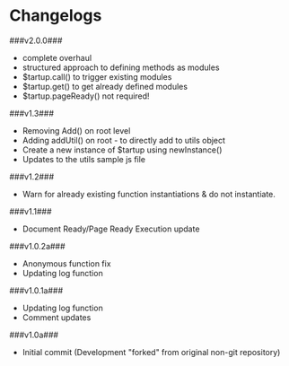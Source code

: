 Changelogs
==========

###v2.0.0###

- complete overhaul
- structured approach to defining methods as modules
- $tartup.call() to trigger existing modules
- $tartup.get() to get already defined modules
- $tartup.pageReady() not required!


###v1.3###


- Removing Add() on root level
- Adding addUtil() on root - to directly add to utils object
- Create a new instance of $tartup using newInstance()
- Updates to the utils sample js file

###v1.2###


- Warn for already existing function instantiations & do not instantiate.

###v1.1###

- Document Ready/Page Ready Execution update

###v1.0.2a###

- Anonymous function fix
- Updating log function

###v1.0.1a###

- Updating log function
- Comment updates

###v1.0a###

- Initial commit (Development "forked" from original non-git repository)
